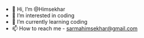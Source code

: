 - 👋 Hi, I’m @Himsekhar
- 👀 I’m interested in coding
- 🌱 I’m currently learning coding 
- 📫 How to reach me - sarmahimsekhar@gmail.com

<!---
Himsekhar/Himsekhar is a ✨ special ✨ repository because its `README.md` (this file) appears on your GitHub profile.
You can click the Preview link to take a look at your changes.
--->
